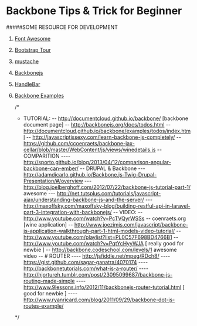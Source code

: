 Backbone Tips & Trick for Beginner
====================


#####SOME RESOURCE FOR DEVELOPMENT
1. [Font Awesome][4]
2. [Bootstrap Tour][2]
3. [mustache][3]
4. [Backbonejs][1]
5. [HandleBar][5]
6. [Backbone Examples][6]


	

    /*
     * TUTORIAL:
    -- http://documentcloud.github.io/backbone/ [backbone document page]
    -- http://backbonejs.org/docs/todos.html
    -- http://documentcloud.github.io/backbone/examples/todos/index.html
    -- http://javascriptissexy.com/learn-backbone-js-completely/
    -- https://github.com/ccoenraets/backbone-jax-cellar/blob/master/WebContent/js/views/winedetails.js
    -- COMPARITION
    ---- http://sporto.github.io/blog/2013/04/12/comparison-angular-backbone-can-ember/
    -- DRUPAL & Backbone
    --- http://adamdicarlo.github.io/Backbone.js-Twig-Drupal-Presentation/#/overview
    --- http://blog.joelberghoff.com/2012/07/22/backbone-js-tutorial-part-1/ awesome
    --- http://net.tutsplus.com/tutorials/javascript-ajax/understanding-backbone-js-and-the-server/
    --- http://maxoffsky.com/maxoffsky-blog/building-restful-api-in-laravel-part-3-integration-with-backbonejs/
    -- VIDEO:
    -- http://www.youtube.com/watch?v=PcTVQyrWSSs
    -- coenraets.org [wine application]
    -- http://www.joezimjs.com/javascript/backbone-js-application-walkthrough-part-1-html-models-video-tutorial/
    -- http://www.youtube.com/playlist?list=PL0C57F698BD4766B1
    -- http://www.youtube.com/watch?v=PqtYcHyyWJA [ really good  for newbie ]
    -- http://backbone.codeschool.com/levels/1 awesome video
    -- # ROUTER
    ---- http://jsfiddle.net/mpeg/RDch8/
    ---- https://gist.github.com/sagar-ganatra/4070174
    ---- http://backbonetutorials.com/what-is-a-router/
    ---- http://hjortureh.tumblr.com/post/23095099687/backbone-js-routing-made-simple
    ---- http://www.9lessons.info/2012/11/backbonejs-router-tutorial.html [ good for newbie ]
    ---- http://www.ryanricard.com/blog/2011/09/29/backbone-dot-js-routes-example/
     
    */





[1]:http://backbonejs.org
[2]:http://bootstraptour.com/api/
[3]:http://mustache.github.io
[4]:http://fortawesome.github.io/Font-Awesome/icons/
[5]:http://handlebarsjs.com/
[6]:https://github.com/ddellacosta/backbone.js-examples
